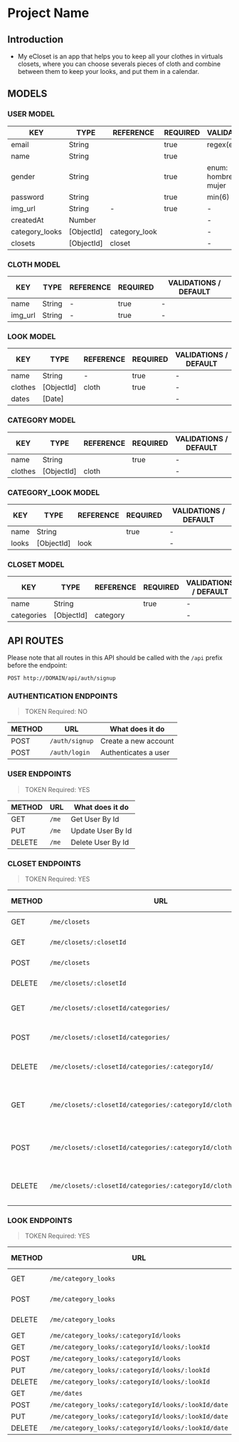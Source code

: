 # Project Name

## Introduction

- My eCloset is an app that helps you to keep all your clothes in virtuals closets, where you can choose severals pieces of cloth and combine between them to keep your looks, and put them in a calendar. 

## MODELS

### USER MODEL

| KEY             | TYPE      |REFERENCE      | REQUIRED | VALIDATIONS         |
| --------------- | ------    |-------------  | ---------|-------------        |
| email           | String    |               | true     | regex(email)        |
| name            | String    |               | true     |                     |
| gender          | String    |               | true     | enum: hombre, mujer |
| password        | String    |               | true     | min(6)              |
| img_url         | String    | -             | true     | -                   |
| createdAt       | Number    |               |          | -                   |
| category_looks  | [ObjectId]| category_look |          | -                   |
| closets         | [ObjectId]| closet        |          | -                   |

### CLOTH MODEL

| KEY       | TYPE       | REFERENCE | REQUIRED | VALIDATIONS / DEFAULT
| --------  | --------   | --------- | -------- | ---------------
| name      | String     | -         | true     | -
| img_url   | String     | -         | true     | -

### LOOK MODEL
| KEY           | TYPE      | REFERENCE | REQUIRED | VALIDATIONS / DEFAULT
| --------      | --------  | --------- | -------- | ---------------
| name          | String    | -         | true     | -
| clothes       | [ObjectId]| cloth     | true     | -
| dates         | [Date]    |           |          | -

### CATEGORY MODEL
| KEY       | TYPE       | REFERENCE | REQUIRED | VALIDATIONS / DEFAULT
| --------  | --------   | --------- | -------- | ---------------
| name      | String     |           | true     | -
| clothes   | [ObjectId] | cloth     |          | -

### CATEGORY_LOOK MODEL
| KEY       | TYPE       | REFERENCE | REQUIRED | VALIDATIONS / DEFAULT
| --------  | --------   | --------- | -------- | ---------------
| name      | String     |           | true     | -
| looks     | [ObjectId] | look      |          | -

### CLOSET MODEL
| KEY        | TYPE       | REFERENCE | REQUIRED | VALIDATIONS / DEFAULT
| --------   | --------   | --------- | -------- | ---------------
| name       | String     |           | true     | -
| categories | [ObjectId] | category  |          | -

## API ROUTES
Please note that all routes in this API should be called with the `/api` prefix before the endpoint:

```
POST http://DOMAIN/api/auth/signup
```

### AUTHENTICATION ENDPOINTS
> TOKEN Required: NO

| METHOD | URL            | What does it do      |
| ------ | -------------- | -------------------- |
| POST   | `/auth/signup` | Create a new account |
| POST   | `/auth/login`  | Authenticates a user |

### USER ENDPOINTS
> TOKEN Required: YES

| METHOD | URL              | What does it do          |
| ------ | -----------------| ------------------------ |
| GET    | `/me`            | Get User By Id           |
| PUT    | `/me`            | Update User By Id        |
| DELETE | `/me`            | Delete User  By Id       |

### CLOSET ENDPOINTS
> TOKEN Required: YES

| METHOD | URL                                                             | What does it do                            |
| ------ | --------------------------------------------------------------- | ------------------------------------------ |
| GET    | `/me/closets`                                                   | Get All closets                            |
| GET    | `/me/closets/:closetId`                                         | Get One closet                             |
| POST   | `/me/closets`                                                   | Create closet                              |
| DELETE | `/me/closets/:closetId`                                         | Delete closet                              |
| GET    | `/me/closets/:closetId/categories/`                             | Get All categories in a closet             |
| POST   | `/me/closets/:closetId/categories/`                             | Create category in a closet                |
| DELETE | `/me/closets/:closetId/categories/:categoryId/`                 | Delete category in a closet                |
| GET    | `/me/closets/:closetId/categories/:categoryId/clothes`          | Get All clothes in a category in a closet  |
| POST   | `/me/closets/:closetId/categories/:categoryId/clothes`          | Create a cloth in a category in a closet   |
| DELETE | `/me/closets/:closetId/categories/:categoryId/clothes/:clothId` | Delete a cloth in a category in a closet   |

### LOOK ENDPOINTS
> TOKEN Required: YES

| METHOD | URL                                                 | What does it do        |
| ------ | --------------------------------------------------  | -----------------------|
| GET    | `/me/category_looks`                                | Get All category_looks |
| POST   | `/me/category_looks`                                | Create category_look   |
| DELETE | `/me/category_looks`                                | Delete category_looks  |
| GET    | `/me/category_looks/:categoryId/looks`              | Get All Looks          |
| GET    | `/me/category_looks/:categoryId/looks/:lookId`      | Get a Look             |
| POST   | `/me/category_looks/:categoryId/looks`              | Create Look            |
| PUT    | `/me/category_looks/:categoryId/looks/:lookId`      | Update Look            |
| DELETE | `/me/category_looks/:categoryId/looks/:lookId`      | Delete Look            |
| GET    | `/me/dates`                                         | Get all dates          |
| POST   | `/me/category_looks/:categoryId/looks/:lookId/date` | Add date               |
| PUT    | `/me/category_looks/:categoryId/looks/:lookId/date` | Modify date            |
| DELETE | `/me/category_looks/:categoryId/looks/:lookId/date` | Delete date            |


